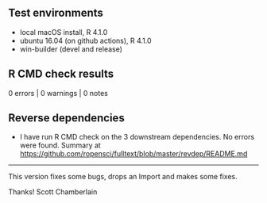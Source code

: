 ## Test environments

* local macOS install, R 4.1.0
* ubuntu 16.04 (on github actions), R 4.1.0
* win-builder (devel and release)

## R CMD check results

0 errors | 0 warnings | 0 notes

## Reverse dependencies

* I have run R CMD check on the 3 downstream dependencies. No errors were found. Summary at <https://github.com/ropensci/fulltext/blob/master/revdep/README.md>

--------

This version fixes some bugs, drops an Import and makes some fixes.

Thanks! 
Scott Chamberlain
